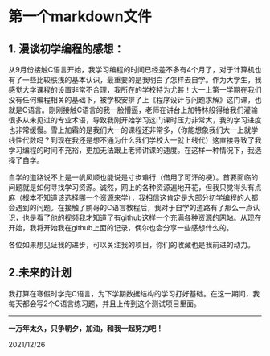 # 第一个markdown文件

## 1. 漫谈初学编程的感想：

​     从9月份接触C语言开始，我学习编程的时间已经差不多有4个月了，对于计算机也有了一些比较肤浅的基本认识，最重要的是我明白了怎样去自学。作为大学生，我感觉大学课程的设置非常不合理，我所在的学校特为尤甚！大一上第一学期在我们没有任何编程相关的基础下，被学校安排了上《程序设计与问题求解》这门课，也就是C语言。刚刚接触C语言的我一脸懵逼，老师在讲台上加特林般得给我们灌输很多从未见过的专业术语，导致我刚开始学习这门课时压力非常大，我的学习进度也非常缓慢。雪上加霜的是我们大一的课程还非常多，（你能想象我们大一上就学线性代数吗？到现在我还是想不通为什么我们学校大一就上线代）这直接导致了我学习编程的时间不充裕，更加无法跟上老师讲课的速度。在这样一种情况下，我选择了自学。

​     自学的道路说不上是一帆风顺也能说是寸步难行（借用了可汗的梗）。首要面临的问题就是如何寻找学习资源。诚然，网上的各种资源遍地开花，但我只觉得头有点麻（根本不知道该选择哪一个资源来学），我相信这肯定是大部分初学编程的人都会遇到的问题。在接触了鹏哥的C语言教程后，我对于自学的道路有了那么一点认识，也是看了他的视频我才知道了有github这样一个充满各种资源的网站。从现在开始，我将开始我在github上面的记录，偶尔也会分享一些感想什么的。

​    各位如果想见证我的进步，可以关注我的项目，你们的收藏也是我前进的动力。



## 2.未来的计划

  我打算在寒假时学完C语言，为下学期数据结构的学习打好基础。在这一期间，我每天都会写2个C语言练习题，并且上传到这个测试项目里面。

---

**一万年太久，只争朝夕，加油，和我一起努力吧！**
																																																	

2021/12/26

